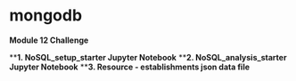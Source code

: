 # mongodb

**Module 12 Challenge**

****1. NoSQL_setup_starter Jupyter Notebook**
****2. NoSQL_analysis_starter Jupyter Notebook**
****3. Resource - establishments json data file**
